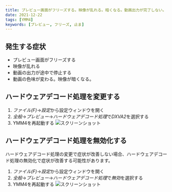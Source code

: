 ```yaml
---
title: プレビュー画面がフリーズする。映像が乱れる。暗くなる。動画出力が完了しない。
date: 2021-12-22
tags: [YMM4]
keywords: [プレビュー, フリーズ, 止ま]
---
```

## 発生する症状
- プレビュー画面がフリーズする
- 映像が乱れる
- 動画の出力が途中で停止する
- 動画の色味が変わる。映像が暗くなる。

## ハードウェアデコード処理を変更する
1. *ファイル(F)*→*設定*から設定ウィンドウを開く
1. *全般*→*プレビュー*→*ハードウェアデコード処理*で*DXVA2*を選択する
1. YMM4を再起動する
![スクリーンショット](プレビュー画面がフリーズする_3442.png)

## ハードウェアデコード処理を無効化する
ハードウェアデコード処理の変更で症状が改善しない場合、ハードウェアデコード処理の無効化で症状が改善する可能性があります。

1. *ファイル(F)*→*設定*から設定ウィンドウを開く
1. *全般*→*プレビュー*→*ハードウェアデコード処理*で*無効*を選択する
1. YMM4を再起動する
![スクリーンショット](プレビュー画面がフリーズする_3442.png)